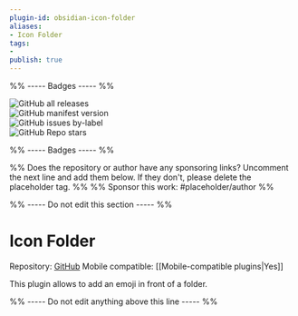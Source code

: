 ```yaml
---
plugin-id: obsidian-icon-folder
aliases:
- Icon Folder
tags: 
- 
publish: true
---
```


%% ----- Badges ----- %%

![GitHub all releases](https://img.shields.io/github/downloads/FlorianWoelki/obsidian-icon-folder/total?color=573E7A&logo=github&style=for-the-badge)   
![GitHub manifest version](https://img.shields.io/github/manifest-json/v/FlorianWoelki/obsidian-icon-folder?color=573E7A&logo=github&style=for-the-badge)   
![GitHub issues by-label](https://img.shields.io/github/issues/FlorianWoelki/obsidian-icon-folder/help%20wanted?color=573E7A&logo=github&style=for-the-badge)   
![GitHub Repo stars](https://img.shields.io/github/stars/FlorianWoelki/obsidian-icon-folder?color=573E7A&logo=github&style=for-the-badge)

%% ----- Badges ----- %%

%% Does the repository or author have any sponsoring links? Uncomment the next line and add them below. If they don't, please delete the placeholder tag. %%
%% Sponsor this work: #placeholder/author %%

%% ----- Do not edit this section ----- %%

# Icon Folder

Repository: [GitHub](https://github.com/FlorianWoelki/obsidian-icon-folder)
Mobile compatible: [[Mobile-compatible plugins|Yes]]

This plugin allows to add an emoji in front of a folder.

%% ----- Do not edit anything above this line ----- %% 
